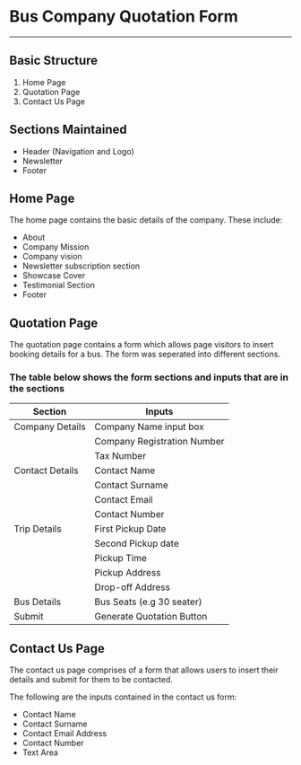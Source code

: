 # Bus Company Quotation Form
---
## Basic Structure
1. Home Page
2. Quotation Page
3. Contact Us Page

## Sections Maintained

* Header (Navigation and Logo)
* Newsletter
* Footer

## Home Page

The home page contains the basic details of the company. These include:
 * About
 * Company Mission
 * Company vision
 * Newsletter subscription section
 * Showcase Cover
 * Testimonial Section
 * Footer

## Quotation Page

The quotation page contains a form which allows page visitors to insert booking details for a bus. The form was seperated into different sections. 

### The table below shows the form sections and inputs that are in the sections
| Section | Inputs |
| ----------- | ----------- |
| Company Details | Company Name input box |
|  | Company Registration Number |
|  | Tax Number |
| Contact Details | Contact Name |
|  | Contact Surname |
|  | Contact Email |
|  | Contact Number |
| Trip Details | First Pickup Date |
|  | Second Pickup date |
|  | Pickup Time |
|  | Pickup Address |
|  | Drop-off Address |
| Bus Details | Bus Seats (e.g 30 seater) |
| Submit | Generate Quotation Button |

## Contact Us Page

The contact us page comprises of a form that allows users to insert their details and submit for them to be contacted.

The following are the inputs contained in the contact us form:
* Contact Name
* Contact Surname
* Contact Email Address
* Contact Number
* Text Area

